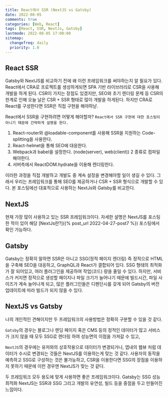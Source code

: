 ```yaml
---
title: React에서 SSR (NextJS vs Gatsby)
date: 2022-08-05
comments: true
categories: [Web, React]
tags: [React, SSR, NextJs, Gatsby]
lastmode: 2022-08-05 17:00:00
sitemap:
  changefreq: daily
  priority: 1.0
---
```


## React SSR

Gatsby와 NextJS를 비교하기 전에 왜 이런 프레임워크를 써야하는지 알 필요가 있다.
React에서 CRA로 프로젝트를 생성하게되면 SPA 기반 라이브러리로 CSR을 사용해 개발을 하게 된다.
CSR이 가지는 장점도 있겠지만, SEO와 초기 렌더링 문제 등 CSR의 한계로 인해 오늘 날은 CSR + SSR 형태로 많이 개발을 하게된다.
하지만 CRA로 React를 구성한다면 SSR은 직접 구현을 해야하낟.

React에서 SSR을 구현하려면 어떻게 해야할까?
`React에서 SSR 구현에 대한 포스팅이 아니기 때문에 간략하게 설명을 한다.`

1. React-router와 @loadable-component를 사용해 SSR을 지원하는 Code-splitting을 사용한다.
2. React-helmet을 통해 SEO에 대응한다.
3. Webpack과 babel을 설정한다. (node(server), web(client)) 2 종류로 컴파일 해야한다.
4. 서버측에서 ReactDOM.hydrate을 이용해 렌더링한다.

이러한 과정을 직접 개발하고 개발도 중 계속 설정을 변경해야할 일이 생길 수 있다.
그래서 우리는 프레임워크를 통해 SEO를 제공하거나 CSR + SSR 형식으로 개발할 수 있다.
본 포스팅에선 대표적으로 사용하는 NextJs와 Gatsby를 비교한다.

## NextJS

현재 가장 많이 사용하고 있는 SSR 프레임워크이다.
자세한 설명은 NextJS를 포스팅 한 적이 있어 해당 [NextJs란?]({% post_url 2022-04-27-post7 %}) 포스팅에서 확인 가능하다.

## Gatsby

Gatsby는 정확히 말하면 SSR은 아니고 SSG(정적 페이지 렌더링) 즉 정적으로 HTML을 구축해 SEO을 대응하고, GraphQL과 React가 결합되어 있다.
SSG 형태의 최적화가 잘 되어있고, 여러 플러그인을 제공하여 작업(코드) 량을 줄일 수 있다.
하지만, 서비스가 커지면 정적으로 생성할 페이지나 파일 크기가 늘어나기 때문에 빌드시간, 파일 사이즈가 계속 늘어나게 되고, 많은 플러그인들은
디펜던시를 갖게 되어 Gatsby의 버전 업데이트에 따라 빌드가 되지 않을 수 있다.

## NextJS vs Gatsby

나의 개인적인 견해이지만 두 프레임워크의 사용방법은 정확히 구분할 수 있을 것 같다.

`Gatsby`의 경우는 블로그나 렌딩 페이지 혹은 CMS 등의 정적인 데이터가 많고
서비스가 크지 않을 때 모두 SSG로 렌더링 하여 성능면의 이점을 가져갈 수 있고,

`NextJS`의 경우에는 유저와의 상호작용으로 데이터가 변경되거나,
앱내의 웹뷰 처럼 데이터가 수시로 변경되는 것들은 NextJS를 이용하는게 맞는 것 같다.
사용자의 동작을 예측하고 SSG로 구성하는 것은 불가능하고, CSR을 이용한다면 SSG의 장점을
이용하지 못하기 때문에 이런 경우엔 NextJS가 맞는 것 같다.

두 프레임워크 모두 용도에 맞게 사용하면 좋은 프레임워크이다.
Gatsby는 SSG 성능 최적화 NextJS는 SSR과 SSG 그리고 개발의 유연성, 빌드 등을 중점을 두고 만들어진 느낌이다.
